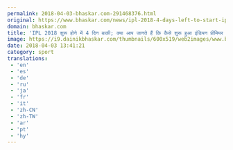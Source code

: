 ```yaml
---
permalink: 2018-04-03-bhaskar.com-291468376.html
original: https://www.bhaskar.com/news/ipl-2018-4-days-left-to-start-ipl-know-how-indian-premier-league-started-5843810-NOR.html
domain: bhaskar.com
title: 'IPL 2018 शुरू होने में 4 दिन बाकी; क्या आप जानते हैं कि कैसे शुरू हुआ इंडियन प्रीमियर लीग'
image: https://i9.dainikbhaskar.com/thumbnails/600x519/web2images/www.bhaskar.com/2018/04/03/ipl-logo-759_1522749974.jpg
date: 2018-04-03 13:41:21
category: sport
translations: 
 - 'en'
 - 'es'
 - 'de'
 - 'ru'
 - 'ja'
 - 'fr'
 - 'it'
 - 'zh-CN'
 - 'zh-TW'
 - 'ar'
 - 'pt'
 - 'hy'
---
```


